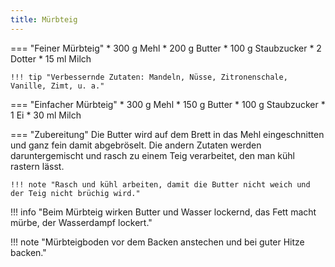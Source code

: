 ```yaml
---
title: Mürbteig
---
```

=== "Feiner Mürbteig"
    * 300 g Mehl
    * 200 g Butter
    * 100 g Staubzucker
    * 2 Dotter
    * 15 ml Milch

    !!! tip "Verbessernde Zutaten: Mandeln, Nüsse, Zitronenschale, Vanille, Zimt, u. a."

=== "Einfacher Mürbteig"
    * 300 g Mehl
    * 150 g Butter
    * 100 g Staubzucker
    * 1 Ei
    * 30 ml Milch

=== "Zubereitung"
    Die Butter wird auf dem Brett in das Mehl eingeschnitten und ganz fein damit abgebröselt. Die andern Zutaten werden daruntergemischt und rasch zu einem Teig verarbeitet, den man kühl rastern lässt.

    !!! note "Rasch und kühl arbeiten, damit die Butter nicht weich und der Teig nicht brüchig wird."

!!! info "Beim Mürbteig wirken Butter und Wasser lockernd, das Fett macht mürbe, der Wasserdampf lockert."

!!! note "Mürbteigboden vor dem Backen anstechen und bei guter Hitze backen."

[^müller_walser]:
    {{ cite.müller_walser_mein_erstes_kochbuch }} 41.
